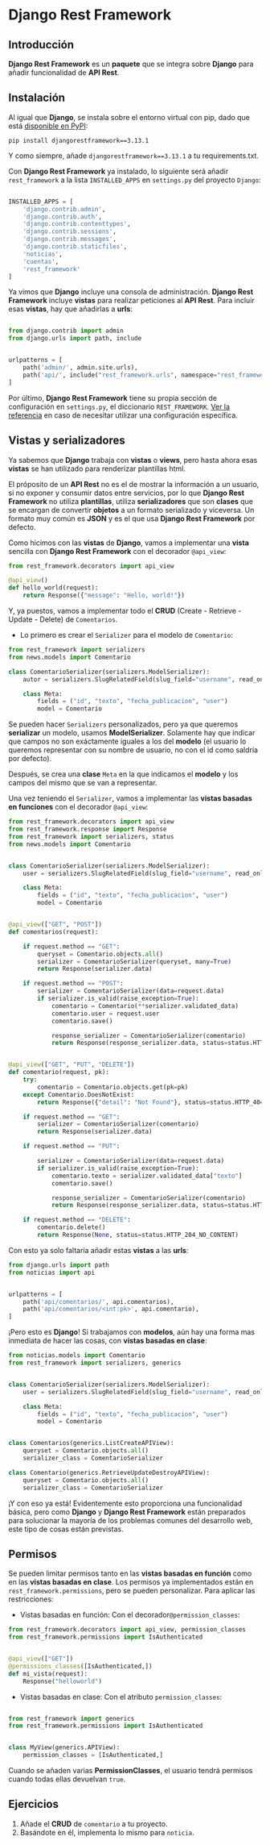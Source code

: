 # Django Rest Framework

## Introducción

**Django Rest Framework** es un **paquete** que se integra sobre **Django** para añadir funcionalidad de **API Rest**.


## Instalación

Al igual que **Django**, se instala sobre el entorno virtual con pip, dado que está [disponible en PyPI](https://pypi.org/project/djangorestframework/ "PyPI - Django Rest Framework"):

```
pip install djangorestframework==3.13.1
```

Y como siempre, añade `djangorestframework==3.13.1` a tu requirements.txt.

Con **Django Rest Framework** ya instalado, lo siguiente será añadir `rest_framework` a la lista `INSTALLED_APPS` en `settings.py` del proyecto `Django`:

```python

INSTALLED_APPS = [
    'django.contrib.admin',
    'django.contrib.auth',
    'django.contrib.contenttypes',
    'django.contrib.sessions',
    'django.contrib.messages',
    'django.contrib.staticfiles',
    'noticias',
    'cuentas',
    'rest_framework'
]
```

Ya vimos que **Django** incluye una consola de administración. **Django Rest Framework** incluye **vistas** para realizar peticiones al **API Rest**. Para incluir esas **vistas**, hay que añadirlas a **urls**:

```python

from django.contrib import admin
from django.urls import path, include


urlpatterns = [
    path('admin/', admin.site.urls),
    path('api/', include("rest_framework.urls", namespace="rest_framework")),
]
```

Por último, **Django Rest Framework** tiene su propia sección de configuración en `settings.py`, el diccionario `REST_FRAMEWORK`. [Ver la referencia](https://www.django-rest-framework.org/api-guide/settings/ "Django Rest Framework - Settings") en caso de necesitar utilizar una configuración específica.


## Vistas y serializadores 

Ya sabemos que **Django** trabaja con **vistas** o **views**, pero hasta ahora esas **vistas** se han utilizado para renderizar plantillas html.

El próposito de un **API Rest** no es el de mostrar la información a un usuario, si no exponer y consumir datos entre servicios, por lo que **Django Rest Framework** no utiliza **plantillas**, utiliza **serializadores** que son **clases** que se encargan de convertir **objetos** a un formato serializado y viceversa. Un formato muy común es **JSON** y es el que usa **Django Rest Framework** por defecto.

Como hicimos con las **vistas** de **Django**, vamos a implementar una **vista** sencilla con **Django Rest Framework** con el decorador `@api_view`:

```python
from rest_framework.decorators import api_view

@api_view()
def hello_world(request):
    return Response({"message": "Hello, world!"})
```

Y, ya puestos, vamos a implementar todo el **CRUD** (Create - Retrieve - Update - Delete) de `Comentarios`.

- Lo primero es crear el ``Serializer`` para el modelo de `Comentario`:

```python
from rest_framework import serializers
from news.models import Comentario

class ComentarioSerializer(serializers.ModelSerializer):
    autor = serializers.SlugRelatedField(slug_field="username", read_only=True)

    class Meta:
        fields = ("id", "texto", "fecha_publicacion", "user")
        model = Comentario
```

Se pueden hacer `Serializers` personalizados, pero ya que queremos **serializar** un modelo, usamos **ModelSerializer**. Solamente hay que indicar que campos no son exáctamente iguales a los del **modelo** (el usuario lo queremos representar con su nombre de usuario, no con el id como saldría por defecto).

Después, se crea una **clase** `Meta` en la que indicamos el **modelo** y los campos del mismo que se van a representar.

Una vez teniendo el `Serializer`, vamos a implementar las **vistas basadas en funciones** con el decorador `@api_view`:

```python
from rest_framework.decorators import api_view
from rest_framework.response import Response
from rest_framework import serializers, status
from news.models import Comentario


class ComentarioSerializer(serializers.ModelSerializer):
    user = serializers.SlugRelatedField(slug_field="username", read_only=True)

    class Meta:
        fields = ("id", "texto", "fecha_publicacion", "user")
        model = Comentario


@api_view(["GET", "POST"])
def comentarios(request):

    if request.method == "GET":
        queryset = Comentario.objects.all()
        serializer = ComentarioSerializer(queryset, many=True)
        return Response(serializer.data)

    if request.method == "POST":
        serializer = ComentarioSerializer(data=request.data)
        if serializer.is_valid(raise_exception=True):
            comentario = Comentario(**serializer.validated_data)
            comentario.user = request.user
            comentario.save()

            response_serializer = ComentarioSerializer(comentario)
            return Response(response_serializer.data, status=status.HTTP_201_CREATED)


@api_view(["GET", "PUT", "DELETE"])
def comentario(request, pk):
    try:
        comentario = Comentario.objects.get(pk=pk)
    except Comentario.DoesNotExist:
        return Response({"detail": "Not Found"}, status=status.HTTP_404_NOT_FOUND)

    if request.method == "GET":
        serializer = ComentarioSerializer(comentario)
        return Response(serializer.data)

    if request.method == "PUT":

        serializer = ComentarioSerializer(data=request.data)
        if serializer.is_valid(raise_exception=True):
            comentario.texto = serializer.validated_data["texto"]
            comentario.save()

            response_serializer = ComentarioSerializer(comentario)
            return Response(response_serializer.data, status=status.HTTP_200_OK)

    if request.method == "DELETE":
        comentario.delete()
        return Response(None, status=status.HTTP_204_NO_CONTENT)
```

Con esto ya solo faltaría añadir estas **vistas** a las **urls**:

```python
from django.urls import path
from noticias import api


urlpatterns = [
    path('api/comentarios/', api.comentarios), 
    path('api/comentarios/<int:pk>', api.comentario),
]
```

¡Pero esto es **Django**! Si trabajamos con **modelos**, aún hay una forma mas inmediata de hacer las cosas, con **vistas basadas en clase**:

```python
from noticias.models import Comentario
from rest_framework import serializers, generics


class ComentarioSerializer(serializers.ModelSerializer):
    user = serializers.SlugRelatedField(slug_field="username", read_only=True)

    class Meta:
        fields = ("id", "texto", "fecha_publicacion", "user")
        model = Comentario


class Comentarios(generics.ListCreateAPIView):
    queryset = Comentario.objects.all()
    serializer_class = ComentarioSerializer

class Comentario(generics.RetrieveUpdateDestroyAPIView):
    queryset = Comentario.objects.all()
    serializer_class = ComentarioSerializer

```

¡Y con eso ya está! Evidentemente esto proporciona una funcionalidad básica, pero como **Django** y **Django Rest Framework** están preparados para solucionar la mayoría de los problemas comunes del desarrollo web, este tipo de cosas están previstas.

## Permisos

Se pueden limitar permisos tanto en las **vistas basadas en función** como en las **vistas basadas en clase**. Los permisos ya implementados están en `rest_framework.permissions`, pero se pueden personalizar. Para aplicar las restricciones:

- Vistas basadas en función: Con el decorador`@permission_classes`:

```python
from rest_framework.decorators import api_view, permission_classes
from rest_framework.permissions import IsAuthenticated


@api_view(["GET"])
@permissions_classes([IsAuthenticated,])
def mi_vista(request):
    Response("helloworld")

```

- Vistas basadas en clase: Con el atributo `permission_classes`:

```python

from rest_framework import generics
from rest_framework.permissions import IsAuthenticated


class MyView(generics.APIView):
    permission_classes = [IsAuthenticated,]


```

Cuando se añaden varias **PermissionClasses**, el usuario tendrá permisos cuando todas ellas devuelvan `true`.


## Ejercicios

1. Añade el **CRUD** de `comentario` a tu proyecto.
2. Basándote en él, implementa lo mismo para `noticia`.
